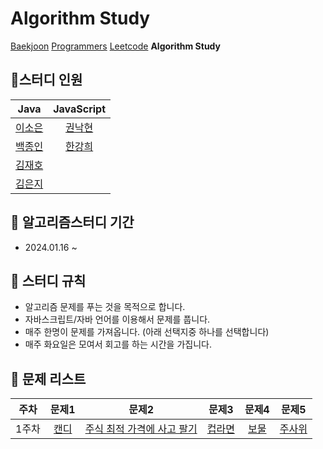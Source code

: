 # Algorithm Study

[Baekjoon](https://www.acmicpc.net/) [Programmers](https://school.programmers.co.kr/learn/challenges?order=acceptance_desc)  [Leetcode](https://leetcode.com/)  **Algorithm Study**

## :rainbow:스터디 인원
 
| **Java** | **JavaScript** |
|:---:|:---:|
|[이소은](https://github.com/ddonydev) |[권낙현](https://github.com/knh6269)|
|[백종인](https://github.com/rookedsysc)      |[한강희](https://github.com/hanabcde2) |
|[김재호](https://github.com/chamominedev)      |  |
|[김은지](https://github.com/EunJeeKim0402)      | |
## :rainbow: 알고리즘스터디 기간

- 2024.01.16 ~

## :rainbow: 스터디 규칙

- 알고리즘 문제를 푸는 것을 목적으로 합니다.
- 자바스크립트/자바 언어를 이용해서 문제를 풉니다.
- 매주 한명이 문제를 가져옵니다. (아래 선택지중 하나를 선택합니다) 
- 매주 화요일은 모여서 회고를 하는 시간을 가집니다.

## :rainbow: 문제 리스트

| 주차 | 문제1 | 문제2 | 문제3 | 문제4 | 문제5 | 
| :---: | :---: | :---: | :---: | :---: | :---: |
| 1주차 | [캔디](https://leetcode.com/problems/candy/description/?envType=study-plan-v2&envId=top-interview-150) | [주식 최적 가격에 사고 팔기](https://leetcode.com/problems/best-time-to-buy-and-sell-stock/description/?envType=study-plan-v2&envId=top-interview-150) | [컵라면](https://www.acmicpc.net/problem/1781) | [보물](https://www.acmicpc.net/problem/1026) | [주사위](https://www.acmicpc.net/problem/1041) | 